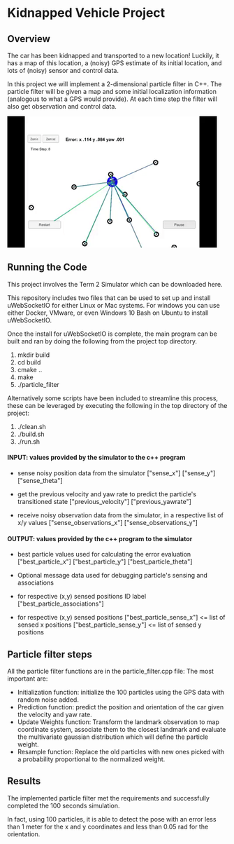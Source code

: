 # Kidnapped Vehicle Project
## Overview 
The car has been kidnapped and transported to a new location! Luckily, it has a map of this location, a (noisy) GPS estimate of its initial location, and lots of (noisy) sensor and control data.

In this project we will implement a 2-dimensional particle filter in C++. The particle filter will be given a map and some initial localization information (analogous to what a GPS would provide). At each time step the filter will also get observation and control data. 

![](kidnappedVehicleDemo.gif)

## Running the Code 
This project involves the Term 2 Simulator which can be downloaded here.

This repository includes two files that can be used to set up and install uWebSocketIO for either Linux or Mac systems. For windows you can use either Docker, VMware, or even Windows 10 Bash on Ubuntu to install uWebSocketIO.

Once the install for uWebSocketIO is complete, the main program can be built and ran by doing the following from the project top directory. 
1. mkdir build 
2. cd build 
3. cmake .. 
4. make 
5. ./particle_filter

Alternatively some scripts have been included to streamline this process, these can be leveraged by executing the following in the top directory of the project: 
1. ./clean.sh 
2. ./build.sh 
3. ./run.sh


#### INPUT: values provided by the simulator to the c++ program

* sense noisy position data from the simulator
["sense_x"]
["sense_y"]
["sense_theta"]

* get the previous velocity and yaw rate to predict the particle's transitioned state
["previous_velocity"]
["previous_yawrate"]

* receive noisy observation data from the simulator, in a respective list of x/y values
["sense_observations_x"]
["sense_observations_y"]

#### OUTPUT: values provided by the c++ program to the simulator

* best particle values used for calculating the error evaluation
["best_particle_x"]
["best_particle_y"]
["best_particle_theta"]

* Optional message data used for debugging particle's sensing and associations

* for respective (x,y) sensed positions ID label
["best_particle_associations"]

* for respective (x,y) sensed positions
["best_particle_sense_x"] <= list of sensed x positions
["best_particle_sense_y"] <= list of sensed y positions


## Particle filter steps
All the particle filter functions are in the particle_filter.cpp file: The most important are: 
* Initialization function: initialize the 100 particles using the GPS data with random noise added. 
* Prediction function: predict the position and orientation of the car given the velocity and yaw rate. 
* Update Weights function: Transform the landmark observation to map coordinate system, associate them to the closest landmark and evaluate the multivariate gaussian distribution which will define the particle weight. 
* Resample function: Replace the old particles with new ones picked with a probability proportional to the normalized weight.

## Results 
The implemented particle filter met the requirements and successfully completed the 100 seconds simulation.

In fact, using 100 particles, it is able to detect the pose with an error less than 1 meter for the x and y coordinates and less than 0.05 rad for the orientation.
